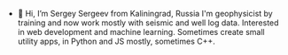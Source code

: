 - 👋 Hi, I’m Sergey Sergeev from Kaliningrad, Russia
I'm geophysicist by training and now work mostly with seismic and well log data.
Interested in web development and machine learning.
Sometimes create small utility apps, in Python and JS mostly, sometimes C++.

